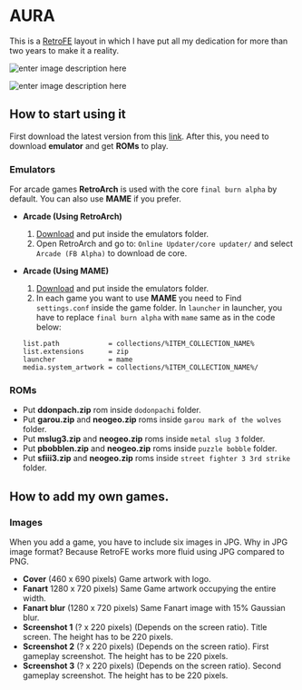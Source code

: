 
# AURA

This is a [RetroFE](http://retrofe.nl) layout in which I have put all my dedication for more than two years to make it a reality.

![enter image description here](https://dl.dropbox.com/s/deczn7e8gi312ge/aura%20menu.jpg?dl=0)

![enter image description here](https://dl.dropbox.com/s/caxcgtv527njzfs/aura%20info.jpg?dl=0)

## How to start using it

First download the latest version from this [link](https://github.com/iGarikoitz/Aura/releases). After this, you need to download **emulator** and get **ROMs** to play.

### Emulators

For arcade games **RetroArch** is used with the core `final burn alpha` by default. You can also use **MAME** if you prefer.

* **Arcade (Using RetroArch)**

	1. [Download](https://www.retroarch.com/?page=platforms) and put inside the emulators folder.
	2. Open RetroArch and go to: `Online Updater/core updater/` and select `Arcade (FB Alpha)` to download de core.

* **Arcade (Using MAME)**

	1. [Download](https://www.mamedev.org/release.html) and put inside the emulators folder.
	2. In each game you want to use **MAME** you need to Find `settings.conf` inside the game folder. In `launcher` in launcher, you have to replace `final burn alpha` with `mame` same as in the code below:

	~~~
 	list.path            = collections/%ITEM_COLLECTION_NAME%
	list.extensions      = zip
	launcher             = mame
	media.system_artwork = collections/%ITEM_COLLECTION_NAME%/
	~~~

### ROMs

* Put **ddonpach.zip** rom inside `dodonpachi` folder.
* Put **garou.zip** and **neogeo.zip** roms inside `garou mark of the wolves` folder.
* Put **mslug3.zip** and **neogeo.zip** roms inside `metal slug 3` folder.
* Put **pbobblen.zip** and **neogeo.zip** roms inside `puzzle bobble` folder.
* Put **sfiii3.zip** and **neogeo.zip** roms inside `street fighter 3 3rd strike` folder.

## How to add my own games.

### Images

When you add a game, you have to include six images in JPG. Why in JPG image format? Because RetroFE works more fluid using JPG compared to PNG.

  *  **Cover** (460 x 690 pixels) Game artwork with logo.
  *  **Fanart** 1280 x 720 pixels) Same Game artwork occupying the entire width.
  *  **Fanart blur** (1280 x 720 pixels) Same Fanart image with 15% Gaussian blur.
  *  **Screenshot 1** (? x 220 pixels) (Depends on the screen ratio). Title screen. The height has to be 220 pixels.
  *  **Screenshot 2** (? x 220 pixels) (Depends on the screen ratio). First gameplay screenshot. The height has to be 220 pixels.
  *  **Screenshot 3** (? x 220 pixels) (Depends on the screen ratio). Second gameplay screenshot. The height has to be 220 pixels.
